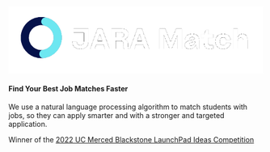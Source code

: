 ![ <h1> JARA Match </h1> ](./resources/jara-logo-white.png)

#### Find Your Best Job Matches Faster

We use a natural language processing algorithm to match students with jobs, so they can apply smarter and with a stronger and targeted application.

Winner of the [2022 UC Merced Blackstone LaunchPad Ideas Competition](https://competitions.startuptree.co/event/s/WuP5qqv8iHMRcNJ4W33Z2n/2022-Blackstone-LaunchPad-by-StartupTree-Ideas-Competition---UC-Merced)
